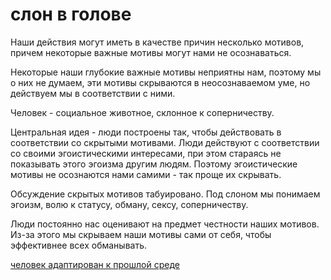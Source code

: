 # слон в голове
Наши действия могут иметь в качестве причин несколько мотивов, причем некоторые важные мотивы могут нами не осознаваться.

Некоторые наши глубокие важные мотивы неприятны нам, поэтому мы о них не думаем, эти мотивы скрываются в неосознаваемом уме, но действуем мы в соответствии с ними.

Человек - социальное животное, склонное к соперничеству.

Центральная идея - люди построены так, чтобы действовать в соответствии со скрытыми мотивами. Люди действуют с соответствии со своими эгоистическими интересами, при этом стараясь не показывать этого эгоизма другим людям. Поэтому эгоистические мотивы не осознаются нами самими - так проще их скрывать.

Обсуждение скрытых мотивов табуировано. Под слоном мы понимаем эгоизм, волю к статусу, обману, сексу, соперничеству.

Люди постоянно нас оценивают на предмет честности наших мотивов. Из-за этого мы скрываем наши мотивы сами от себя, чтобы эффективнее всех обманывать.

[человек адаптирован к прошлой среде](%D1%87%D0%B5%D0%BB%D0%BE%D0%B2%D0%B5%D0%BA%20%D0%B0%D0%B4%D0%B0%D0%BF%D1%82%D0%B8%D1%80%D0%BE%D0%B2%D0%B0%D0%BD%20%D0%BA%20%D0%BF%D1%80%D0%BE%D1%88%D0%BB%D0%BE%D0%B9%20%D1%81%D1%80%D0%B5%D0%B4%D0%B5)